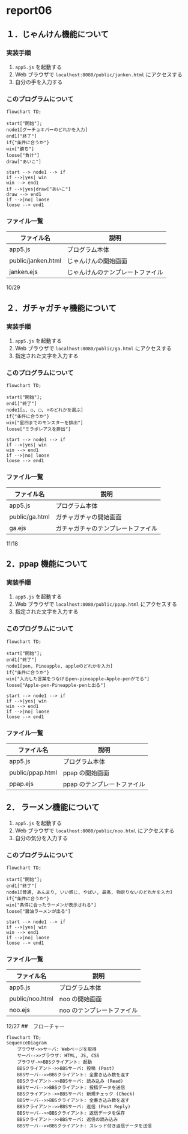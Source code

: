 # report06

## １．じゃんけん機能について

### 実装手順

1. `app5.js` を起動する
1. Web ブラウザで `localhost:8080/public/janken.html` にアクセスする
1. 自分の手を入力する

### このプログラムについて

```mermaid
flowchart TD;

start["開始"];
node1[グーチョキパーのどれかを入力]
end1["終了"]
if{"条件に合うか"}
win["勝ち"]
loose["負け"]
draw["あいこ"]

start --> node1 --> if
if -->|yes| win
win --> end1
if -->|yes|draw["あいこ"]
draw --> end1
if -->|no| loose
loose --> end1
```

### ファイル一覧

| ファイル名         | 説明                             |
| ------------------ | -------------------------------- |
| app5.js            | プログラム本体                   |
| public/janken.html | じゃんけんの開始画面             |
| janken.ejs         | じゃんけんのテンプレートファイル |

10/29

## ２．ガチャガチャ機能について

### 実装手順

1. `app5.js` を起動する
1. Web ブラウザで `localhost:8080/public/ga.html` にアクセスする
1. 指定された文字を入力する

### このプログラムについて

```mermaid
flowchart TD;

start["開始"];
end1["終了"]
node1[△, ○, □, ☓のどれかを選ぶ]
if{"条件に合うか"}
win["星四までのモンスターを排出"]
loose["ミラボレアスを排出"]

start --> node1 --> if
if -->|yes| win
win --> end1
if -->|no| loose
loose --> end1
```

### ファイル一覧

| ファイル名     | 説明                               |
| -------------- | ---------------------------------- |
| app5.js        | プログラム本体                     |
| public/ga.html | ガチャガチャの開始画面             |
| ga.ejs         | ガチャガチャのテンプレートファイル |

11/18

## 2．ppap 機能について

### 実装手順

1. `app5.js` を起動する
1. Web ブラウザで `localhost:8080/public/ppap.html` にアクセスする
1. 指定された文字を入力する

### このプログラムについて

```mermaid
flowchart TD;

start["開始"];
end1["終了"]
node1[pen, Pineapple, appleのどれかを入力]
if{"条件に合うか"}
win["入力した言葉をつなげるpen-pineapple-Apple-penがでる"]
loose["Apple-pen-Pineapple-penと出る"]

start --> node1 --> if
if -->|yes| win
win --> end1
if -->|no| loose
loose --> end1
```

### ファイル一覧

| ファイル名       | 説明                        |
| ---------------- | --------------------------- |
| app5.js          | プログラム本体              |
| public/ppap.html | ppap の開始画面             |
| ppap.ejs         | ppap のテンプレートファイル |

## 2． ラーメン機能について

1. `app5.js` を起動する
1. Web ブラウザで `localhost:8080/public/noo.html` にアクセスする
1. 自分の気分を入力する

### このプログラムについて

```mermaid
flowchart TD;

start["開始"];
end1["終了"]
node1[普通, あんまり, いい感じ, やばい, 最高, 物足りないのどれかを入力]
if{"条件に合うか"}
win["条件に合ったラーメンが表示される"]
loose["醤油ラーメンが出る"]

start --> node1 --> if
if -->|yes| win
win --> end1
if -->|no| loose
loose --> end1
```

### ファイル一覧

| ファイル名      | 説明                       |
| --------------- | -------------------------- |
| app5.js         | プログラム本体             |
| public/noo.html | noo の開始画面             |
| noo.ejs         | noo のテンプレートファイル |

12/27 ##　フローチャー

```mermaid
flowchart TD;
sequenceDiagram
    ブラウザ->>サーバ: Webページを取得
    サーバ-->>ブラウザ: HTML, JS, CSS
    ブラウザ->>BBSクライアント: 起動
    BBSクライアント->>BBSサーバ: 投稿 (Post)
    BBSサーバ-->>BBSクライアント: 全書き込み数を返す
    BBSクライアント->>BBSサーバ: 読み込み (Read)
    BBSサーバ-->>BBSクライアント: 投稿データを送信
    BBSクライアント->>BBSサーバ: 新規チェック (Check)
    BBSサーバ-->>BBSクライアント: 全書き込み数を返す
    BBSクライアント->>BBSサーバ: 返信 (Post Reply)
    BBSサーバ-->>BBSクライアント: 返信データを保存
    BBSクライアント->>BBSサーバ: 返信の読み込み
    BBSサーバ-->>BBSクライアント: スレッド付き返信データを送信
```

